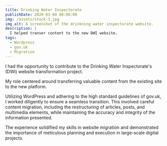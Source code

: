 ```yaml
---
title: Drinking Water Inspectorate
publishDate: 2020-03-04 00:00:00
img: /assets/stock-1.jpg
img_alt: A screenshot of the drinkning water inspectorate website.
description: |
  I helped transer content to the new DWI website.
tags:
  - Wordpress
  - gov.uk
  - Migration
---
```


I had the opportunity to contribute to the Drinking Water Inspectorate's (DWI) website transformation project.

My role centered around transferring valuable content from the existing site to the new platform.

Utilizing WordPress and adhering to the high standard guidelines of gov.uk, I worked diligently to ensure a seamless transition. This involved careful content migration, including the restructuring of articles, posts, and multimedia elements, while maintaining the accuracy and integrity of the information presented.

The experience solidified my skills in website migration and demonstrated the importance of meticulous planning and execution in large-scale digital projects.
